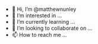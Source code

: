 - 👋 Hi, I’m @matthewnunley
- 👀 I’m interested in ...
- 🌱 I’m currently learning ...
- 💞️ I’m looking to collaborate on ...
- 📫 How to reach me ...

<!---
matthewnunley/matthewnunley is a ✨ special ✨ repository because its `README.md` (this file) appears on your GitHub profile.
You can click the Preview link to take a look at your changes.
--->
